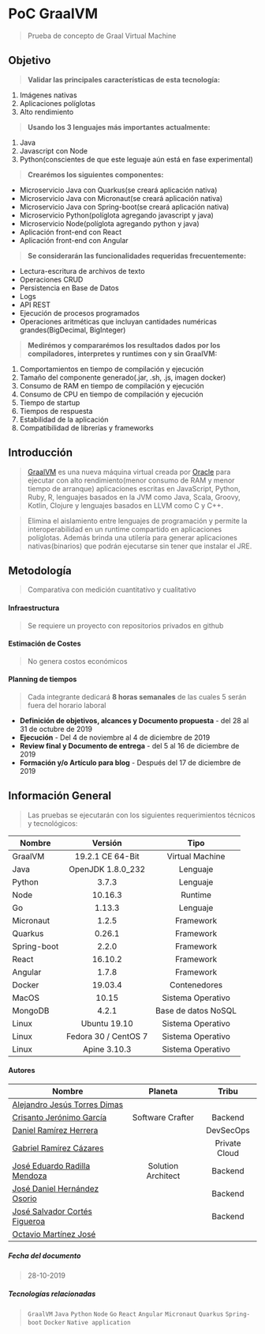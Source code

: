 
# PoC GraalVM
> Prueba de concepto de Graal Virtual Machine


## Objetivo
> **Validar las principales características de esta tecnología:**
1. Imágenes nativas
2. Aplicaciones políglotas
3. Alto rendimiento
 
> **Usando los 3 lenguajes más importantes actualmente:**
1. Java
2. Javascript con Node
3. Python(conscientes de que este leguaje aún está en fase experimental)

> **Crearémos los siguientes componentes:** 
* Microservicio Java con Quarkus(se creará aplicación nativa)
* Microservicio Java con Micronaut(se creará aplicación nativa)
* Microservicio Java con Spring-boot(se creará aplicación nativa)
* Microservicio Python(políglota agregando javascript y java)
* Microservicio Node(políglota agregando python y java)
* Aplicación front-end con React
* Aplicación front-end con Angular
 
 > **Se considerarán las funcionalidades requeridas frecuentemente:**
 * Lectura-escritura de archivos de texto
 * Operaciones CRUD
 * Persistencia en Base de Datos
 * Logs
 * API REST
 * Ejecución de procesos programados
 * Operaciones aritméticas que incluyan cantidades numéricas grandes(BigDecimal, BigInteger)
 
 > **Medirémos y compararémos los resultados dados por los compiladores, interpretes y runtimes con y sin GraalVM:**
 1. Comportamientos en tiempo de compilación y ejecución
 2. Tamaño del componente generado(.jar, .sh, .js, imagen docker)
 2. Consumo de RAM en tiempo de compilación y ejecución
 3. Consumo de CPU en tiempo de compilación y ejecución
 4. Tiempo de startup
 5. Tiempos de respuesta
 6. Estabilidad de la aplicación
 7. Compatibilidad de librerías y frameworks

## Introducción
> [GraalVM](https://www.graalvm.org) es una nueva máquina virtual creada por [Oracle](https://www.oracle.com/index.html) para ejecutar con alto rendimiento(menor consumo de RAM y menor tiempo de arranque) aplicaciones escritas en JavaScript, Python, Ruby, R, lenguajes basados en la JVM como Java, Scala, Groovy, Kotlin, Clojure y lenguajes basados en LLVM como C y C++.
 
> Elimina el aislamiento entre lenguajes de programación y permite la interoperabilidad en un runtime compartido en aplicaciones políglotas. Además brinda una utilería para generar aplicaciones nativas(binarios) que podrán ejecutarse sin tener que instalar el JRE.

## Metodología
> Comparativa con medición cuantitativo y cualitativo


#### Infraestructura
> Se requiere un proyecto con repositorios privados en github


#### Estimación de Costes
> No genera costos económicos


#### Planning de tiempos
> Cada integrante dedicará **8 horas semanales** de las cuales 5 serán fuera del horario laboral

* **Definición de objetivos, alcances y Documento propuesta** - del 28 al 31 de octubre de 2019
* **Ejecución** - Del 4 de noviembre al 4 de diciembre de 2019
* **Review final y Documento de entrega** - del 5 al 16 de diciembre de 2019
* **Formación y/o Artículo para blog** - Después del 17 de diciembre de 2019


## Información General
> Las pruebas se ejecutarán con los siguientes requerimientos técnicos y tecnológicos:

| Nombre        | Versión       | Tipo  |
| ------------- |:-------------:| :-----:|
| GraalVM | 19.2.1 CE 64-Bit | Virtual Machine |
| Java | OpenJDK 1.8.0_232 | Lenguaje |
| Python | 3.7.3 | Lenguaje |
| Node | 10.16.3 | Runtime |
| Go | 1.13.3 | Lenguaje |
| Micronaut | 1.2.5 | Framework |
| Quarkus | 0.26.1 | Framework |
| Spring-boot | 2.2.0 | Framework |
| React | 16.10.2 | Framework |
| Angular | 1.7.8 | Framework |
| Docker | 19.03.4 | Contenedores |
| MacOS | 10.15 | Sistema Operativo |
| MongoDB | 4.2.1 | Base de datos NoSQL |
| Linux | Ubuntu 19.10 | Sistema Operativo |
| Linux | Fedora 30 / CentOS 7 | Sistema Operativo |
| Linux | Apine 3.10.3 | Sistema Operativo  |

#### Autores

| Nombre        | Planeta       | Tribu  |
| ------------- |:-------------:| :-----:|
| [Alejandro Jesús Torres Dimas](alejandrojesus.torres.dimas.next@bbva.com) |  |  |
| [Crisanto Jerónimo García](crisanto.jeronimo.next@gmail.com) | Software Crafter | Backend |
| [Daniel Ramírez Herrera](daniel.ramirez3.next@bbva.com) |  | DevSecOps |
| [Gabriel Ramírez Cázares](gabriel.ramirez.cazarez.next@bbva.com) |  | Private Cloud |
| [José Eduardo Radilla Mendoza](joseeduardo.radilla.next@bbva.com) | Solution Architect | Backend |
| [José Daniel Hernández Osorio](josedaniel.hernandez.osorio.next@bbva.com) |  | Backend |
| [José Salvador Cortés Figueroa](josesalvador.cortes.next@bbva.com) |  | Backend |
| [Octavio Martínez José](octavio.martinez.jose.next@bbva.com) |  |  |


##### Fecha del documento
> 28-10-2019


##### Tecnologías relacionadas
> `GraalVM` `Java` `Python` `Node`  `Go`  `React`  `Angular`  `Micronaut`  `Quarkus`  `Spring-boot`  `Docker`  `Native application`
